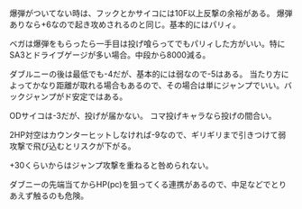 爆弾がついてない時は、フックとかサイコには10F以上反撃の余裕がある。
爆弾ありなら+6なので起き攻めされるのと同じ。基本的にはパリィ。

ベガは爆弾をもらったら一手目は投げ喰らってでもパリィした方がいい。特にSA3とドライブゲージが多い場合。中段から8000減る。

ダブルニーの後は最低でも-4だが、基本的には弱なので-5はある。
当たり方によってかなり距離が取れる場合もあるので、その場合は単にジャンプでいい。バックジャンプがド安定ではある。

ODサイコは-3だが、投げが届かない。
コマ投げキャラなら投げの間合い。

2HP対空はカウンターヒットしなければ-9なので、ギリギリまで引きつけて弱攻撃で飛び込むとリスクが下がる。

+30くらいからはジャンプ攻撃を重ねると咎められない。

ダブニーの先端当てからHP(pc)を狙ってくる連携があるので、中足などでとりあえず触るのも危険。
